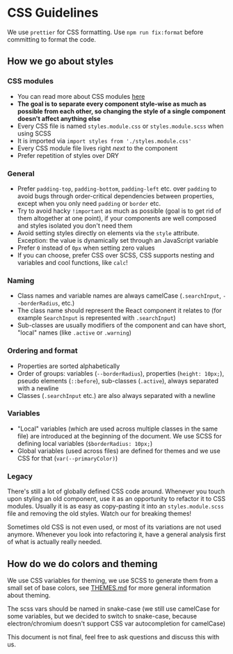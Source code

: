 # CSS Guidelines

We use `prettier` for CSS formatting. Use `npm run fix:format` before committing to format the code.

## How we go about styles

### CSS modules

- You can read more about CSS modules [here](https://css-tricks.com/css-modules-part-1-need/)
- **The goal is to separate every component style-wise as much as possible from each other, so changing the style of a single component doesn't affect anything else**
- Every CSS file is named `styles.module.css` or `styles.module.scss` when using SCSS
- It is imported via `import styles from './styles.module.css'`
- Every CSS module file lives right _next_ to the component
- Prefer repetition of styles over DRY

### General

- Prefer `padding-top`, `padding-bottom`, `padding-left` etc. over `padding` to avoid bugs through order-critical dependencies between properties, except when you only need `padding` or `border` etc.
- Try to avoid hacky `!important` as much as possible (goal is to get rid of them altogether at one point), if your components are well composed and styles isolated you don't need them
- Avoid setting styles directly on elements via the `style` attribute. Exception: the value is dynamically set through an JavaScript variable
- Prefer `0` instead of `0px` when setting zero values
- If you can choose, prefer CSS over SCSS, CSS supports nesting and variables and cool functions, like `calc`!

### Naming

- Class names and variable names are always camelCase (`.searchInput`, `--borderRadius`, etc.)
- The class name should represent the React component it relates to (for example `SearchInput` is represented with `.searchInput`)
- Sub-classes are usually modifiers of the component and can have short, "local" names (like `.active` or `.warning`)

### Ordering and format

- Properties are sorted alphabetically
- Order of groups: variables (`--borderRadius`), properties (`height: 10px;`), pseudo elements (`::before`), sub-classes (`.active`), always separated with a newline
- Classes (`.searchInput` etc.) are also always separated with a newline

### Variables

- "Local" variables (which are used across multiple classes in the same file) are introduced at the beginning of the document. We use SCSS for defining local variables (`$borderRadius: 10px;`)
- Global variables (used across files) are defined for themes and we use CSS for that (`var(--primaryColor)`)

### Legacy

There's still a lot of globally defined CSS code around. Whenever you touch upon styling an old component, use it as an opportunity to refactor it to CSS modules. Usually it is as easy as copy-pasting it into an `styles.module.scss` file and removing the old styles. Watch our for breaking themes!

Sometimes old CSS is not even used, or most of its variations are not used anymore. Whenever you look into refactoring it, have a general analysis first of what is actually really needed.

## How do we do colors and theming

We use CSS variables for theming, we use SCSS to generate them from a small set of base colors, see [THEMES.md](./THEMES.md) for more general information about theming.

The scss vars should be named in snake-case (we still use camelCase for some variables, but we decided to switch to snake-case, because electron/chromium doesn't support CSS var autocompletion for camelCase)

This document is not final, feel free to ask questions and discuss this with us.
